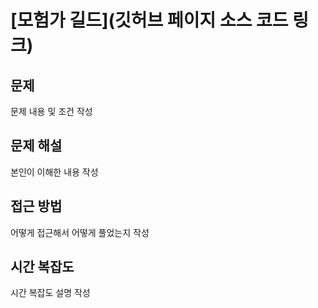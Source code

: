 # [모험가 길드](깃허브 페이지 소스 코드 링크)

## 문제

문제 내용 및 조건 작성

## 문제 해설

본인이 이해한 내용 작성

## 접근 방법

어떻게 접근해서 어떻게 풀었는지 작성

## 시간 복잡도

시간 복잡도 설명 작성